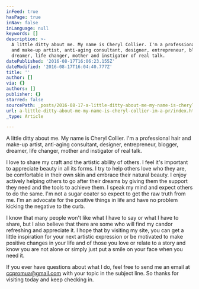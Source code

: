 ```yaml
---
inFeed: true
hasPage: true
inNav: false
inLanguage: null
keywords: []
description: >-
  A little ditty about me. My name is Cheryl Collier. I'm a professional hair
  and make-up artist, anti-aging consultant, designer, entrepreneur, blogger,
  dreamer, life changer, mother and instigator of real talk. 
datePublished: '2016-08-17T16:06:23.155Z'
dateModified: '2016-08-17T16:04:40.777Z'
title: ''
author: []
via: {}
authors: []
publisher: {}
starred: false
sourcePath: _posts/2016-08-17-a-little-ditty-about-me-my-name-is-cheryl-collier-im-a-pr.md
url: a-little-ditty-about-me-my-name-is-cheryl-collier-im-a-pr/index.html
_type: Article

---
```

A little ditty about me. My name is Cheryl Collier. I'm a professional hair and make-up artist, anti-aging consultant, designer, entrepreneur, blogger, dreamer, life changer, mother and instigator of real talk. 

I love to share my craft and the artistic ability of others. I feel it's important to appreciate beauty in all its forms. I try to help others love who they are, be comfortable in their own skin and embrace their natural beauty. I enjoy actively helping others to go after their dreams by giving them the support they need and the tools to achieve them. I speak my mind and expect others to do the same. I'm not a sugar coater so expect to get the raw truth from me. I'm an advocate for the positive things in life and have no problem kicking the negative to the curb.

I know that many people won't like what I have to say or what I have to share, but I also believe that there are some who will find my candor refreshing and appreciate it. I hope that by visiting my site, you can get a little inspiration for your next artistic expression or be motivated to make positive changes in your life and of those you love or relate to a story and know you are not alone or simply just put a smile on your face when you need it.

If you ever have questions about what I do, feel free to send me an email at ccpromua@gmail.com with your topic in the subject line. So thanks for visiting today and keep checking in.